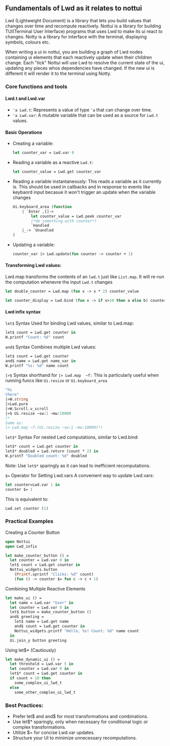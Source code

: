## Fundamentals of Lwd as it relates to nottui

Lwd (Lightweight Document) is a library that lets you build values that changes over time and recompute reactively.
Nottui is a library for building TUI(Terminal User Interface) programs that uses Lwd to make its ui react to changes.
Notty is a library for interface with the terminal, displaying symbols, colours etc.

When writing a ui in nottui, you are building a graph of Lwd nodes containing ui elements that each reactively update when their children change. 
Each "tick" Nottui will use Lwd to resolve the current state of the ui, updating any pieces whos dependencies have changed.
If the new ui is different it will render it to the terminal using Notty.

### Core functions and tools

#### Lwd.t and Lwd.var

- `'a Lwd.t`: Represents a value of type `'a` that can change over time.
- `'a Lwd.var`: A mutable variable that can be used as a source for `Lwd.t` values.

#### Basic Operations

- Creating a variable:
    ```ocaml
    let counter_var = Lwd.var 0
   ```
- Reading a variable as a reactive `Lwd.t`:

    ```ocaml
    let counter_value = Lwd.get counter_var
    ```
- Reading a variable instantaneously:
    This reads a variable as it currently is. 
    This should be used in callbacks and in response to events like keybaord input becasue 
    it won't trigger an update when the variable changes  
    ```ocaml
    Ui.keyboard_area (function
        | `Enter ,[]->
            let counter_value = Lwd.peek counter_var
            (*do something with counter*)
            `Handled
        |_-> `Unandled
    )
    ```


- Updating a variable:
    ```ocaml
    counter_var |> Lwd.update(fun counter -> counter + 1)
    ```


#### Transforming Lwd values:

Lwd.map transforms the contents of an `lwd.t` just like `List.map`. 
It will re-run the computation whenevre the input `Lwd.t` changes

```ocaml
let double_counter = Lwd.map (fun x -> x * 2) counter_value
```

```ocaml
let counter_display = Lwd.bind (fun x -> if x>10 then a else b) counter_value
```


#### Lwd infix syntax

`let$` Syntax
Used for binding Lwd values, similar to Lwd.map:
```ocaml
let$ count = Lwd.get counter in
W.printf "Count: %d" count
```


`and$` Syntax
Combines multiple Lwd values:
```ocaml
let$ count = Lwd.get counter
and$ name = Lwd.get name_var in
W.printf "%s: %d" name count
```
`|>$` Syntax
shorthand for `|> Lwd.map  ~f:`
This is particularly useful when running funcs like `Ui.resize` or `Ui.keyboard_area` 
```ocaml
"hi
there"
|>W.string
|>Lwd.pure
|>W.Scroll.v_scroll
|>$ Ui.resize ~sw:1 ~mw:10000
(*
Same as:
|> Lwd.map ~f:(Ui.resize ~sw:1 ~mw:10000)*)
```

`let$*` Syntax
For nested Lwd computations, similar to Lwd.bind:
```ocaml
let$* count = Lwd.get counter in
let$* doubled = Lwd.return (count * 2) in
W.printf "Doubled count: %d" doubled
```

Note: Use `let$*` sparingly as it can lead to inefficient recomputations.

`$=` Operator for Setting Lwd.vars
A convenient way to update Lwd.vars:

```ocaml
let counter=Lwd.var 1 in
counter $= 1
```

This is equivalent to:

```ocaml
Lwd.set counter (1)
```


### Practical Examples

Creating a Counter Button

```ocaml
open Nottui
open Lwd_infix

let make_counter_button () =
  let counter = Lwd.var 0 in
  let$ count = Lwd.get counter in
  Nottui_widgets.button
    (Printf.sprintf "Clicks: %d" count)
    (fun () -> counter $= fun c -> c + 1)
```


Combining Multiple Reactive Elements
```ocaml
let make_ui () =
  let name = Lwd.var "User" in
  let counter = Lwd.var 0 in
  let$ button = make_counter_button ()
  and$ greeting =
    let$ name = Lwd.get name
    and$ count = Lwd.get counter in
    Nottui_widgets.printf "Hello, %s! Count: %d" name count
  in
  Ui.join_y button greeting
```


Using let$* (Cautiously)
```ocaml
let make_dynamic_ui () =
  let threshold = Lwd.var 5 in
  let counter = Lwd.var 0 in
  let$* count = Lwd.get counter in
  if count > 10 then    
    some_complex_ui_lwd_t
  else
    some_other_complex_ui_lwd_t
```


### Best Practices:
- Prefer let$ and and$ for most transformations and combinations.
- Use let$* sparingly, only when necessary for conditional logic or complex transformations.
- Utilize $= for concise Lwd.var updates.
- Structure your UI to minimize unnecessary recomputations.
